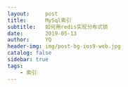 ```yaml
---
layout:     post
title:      MySql索引
subtitle:   如何用redis实现分布式锁
date:       2019-05-13
author:     YQ
header-img: img/post-bg-ios9-web.jpg
catalog: false
sidebar: true
tags:
    - 索引
---
```





